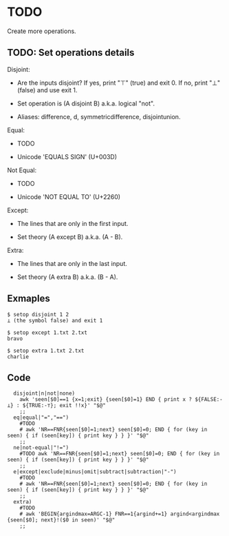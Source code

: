 # TODO

Create more operations.


## TODO: Set operations details

Disjoint:

  * Are the inputs disjoint? If yes, print "⊤" (true) and exit 0. If no, print "⊥" (false) and use exit 1.

  * Set operation is (A disjoint B) a.k.a. logical "not".

  * Aliases: difference, d, symmetricdifference, disjointunion.

Equal:

  * TODO

  * Unicode 'EQUALS SIGN' (U+003D)

Not Equal:

  * TODO

  * Unicode 'NOT EQUAL TO' (U+2260)

Except:

  * The lines that are only in the first input.

  * Set theory (A except B) a.k.a. (A - B).

Extra:

  * The lines that are only in the last input.

  * Set theory (A extra B) a.k.a. (B - A).


## Exmaples

    $ setop disjoint 1 2
    ⊥ (the symbol false) and exit 1

    $ setop except 1.txt 2.txt
    bravo

    $ setop extra 1.txt 2.txt
    charlie


## Code

```
  disjoint|n|not|none)
    awk 'seen[$0]==1 {x=1;exit} {seen[$0]=1} END { print x ? ${FALSE:-⊥} : ${TRUE:-⊤}; exit !!x}' "$@"
    ;;
  eq|equal|"=","==")
    #TODO 
    # awk 'NR==FNR{seen[$0]=1;next} seen[$0]=0; END { for (key in seen) { if (seen[key]) { print key } } }' "$@"
    ;;
  ne|not-equal|"!=")
    #TODO awk 'NR==FNR{seen[$0]=1;next} seen[$0]=0; END { for (key in seen) { if (seen[key]) { print key } } }' "$@"
    ;;
  e|except|exclude|minus|omit|subtract|subtraction|"-")
    #TODO
    # awk 'NR==FNR{seen[$0]=1;next} seen[$0]=0; END { for (key in seen) { if (seen[key]) { print key } } }' "$@"
    ;;
  extra)
    #TODO
    # awk 'BEGIN{argindmax=ARGC-1} FNR==1{argind+=1} argind<argindmax {seen[$0]; next}!($0 in seen)' "$@"
    ;;
```
